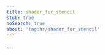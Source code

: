 ```yaml
---
title: shader_fur_stencil
stub: true
noSearch: true
about: 'tag:hr/shader_fur_stencil'
---
```

  ...
